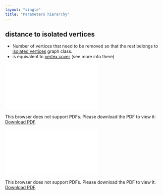 ```yaml
---
layout: "single"
title: "Parameters hierarchy"
---
```

<!--this is a generated file-->

## distance to isolated vertices
* Number of vertices that need to be removed so that the rest belongs to [isolated vertices](#LsiBbX) graph class.
* is equivalent to [vertex cover](#4lp9Yj) (see more info there)

<object data="../local_LsiBbX_dist.pdf" type="application/pdf" width="100%" height="480px"><embed src="../local_LsiBbX_dist.pdf"><p>This browser does not support PDFs. Please download the PDF to view it: <a href="../local_LsiBbX_dist.pdf">Download PDF</a>.</p></embed></object>


<object data="../LsiBbX_dist.pdf" type="application/pdf" width="100%" height="480px"><embed src="../LsiBbX_dist.pdf"><p>This browser does not support PDFs. Please download the PDF to view it: <a href="../LsiBbX_dist.pdf">Download PDF</a>.</p></embed></object>

